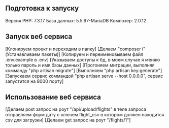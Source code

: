 ## Подготовка к запуску
Версия PHP: 7.3.17
База данных: 5.5.67-MariaDB
Композер: 2.0.12
## Запуск веб сервиса
[Клонируем проект и переходим в папку] 
[Делаем "composer i" (Устанавливаем пакеты)]
[Копируем и переименовываем файл .env.example в .env]
[Указываем доступы к бд, в моем случае я меняю только пароль и имя базы данных]
[Прогоняем миграции, выполняя комманду "php artisan migrate"]
[Выполняем "php artisan key:generate"]
[Запускаем сервис коммандой "php artisan serve --host 0.0.0.0", сервис запустится на 8000 порту]
## Использование веб сервиса
[Делаем post запрос на роут "/api/upload/flights" в теле запроса отправляем форм дату с ключем flight_csv в котором должен находится csv для загрузки]
[Делаем get запрос на роут "/flights/1"]